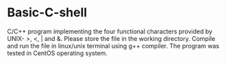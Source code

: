 # Basic-C-shell
 C/C++ program implementing the four functional characters provided by UNIX- >, &lt;, | and &amp;. 
 Please store the file in the working directory. Compile and run the file in linux/unix terminal using g++ compiler. 
 The program was tested in CentOS operating system.
